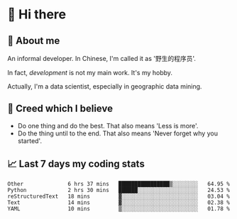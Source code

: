 # 👋 Hi there

## :speech_balloon: About me

An informal developer. In Chinese, I'm called it as '野生的程序员'.

In fact, _development_ is not my main work. It's my hobby.

Actually, I'm a data scientist, especially in geographic data mining.

## :see_no_evil: Creed which I believe

- Do one thing and do the best. That also means 'Less is more'.
- Do the thing until to the end. That also means 'Never forget why you started'.

## :chart_with_upwards_trend: Last 7 days my coding stats

<!--START_SECTION:waka-->
```text
Other              6 hrs 37 mins   ████████████████▒░░░░░░░░   64.95 % 
Python             2 hrs 30 mins   ██████░░░░░░░░░░░░░░░░░░░   24.53 % 
reStructuredText   18 mins         ▓░░░░░░░░░░░░░░░░░░░░░░░░   03.04 % 
Text               14 mins         ▓░░░░░░░░░░░░░░░░░░░░░░░░   02.38 % 
YAML               10 mins         ▒░░░░░░░░░░░░░░░░░░░░░░░░   01.78 % 
```
<!--END_SECTION:waka-->
